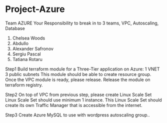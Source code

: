 # Project-Azure
Team AZURE
Your Responsibility to break in to 3 teams, VPC, Autoscaling, Database
1. Chelsea Woods
2. Abdullo
3. Alexander Safronov
4. Sergiu Pascal
5. Tatiana Rotaru

Step1
Build terraform module for a Three-Tier application on Azure:
1 VNET
3 public subnets
This module should be able to create resource group. Once the VPC module is
ready, please release. Release the module on terraform registry.

Step2
On top of VPC from previous step, please create Linux Scale Set Linux Scale Set
should use minimum 1 instance. This Linux Scale Set should create its own
Traffic Manager that is accessible from the internet.

Step3
Create Azure MySQL to use with wordpress autoscaling group..